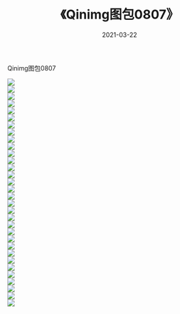 ﻿---
layout: post
title:  《Qinimg图包0807》
date:   2021-03-22
img: http://imgx.orgx.ga/Qinimg图包/Qinimg图包0807/000.jpg
categories: [美女, 清纯, 唯美]
---

Qinimg图包0807

 ![](http://imgx.orgx.ga/Qinimg图包/Qinimg图包0807/001.jpg) <br>![](http://imgx.orgx.ga/Qinimg图包/Qinimg图包0807/002.jpg) <br>![](http://imgx.orgx.ga/Qinimg图包/Qinimg图包0807/003.jpg) <br>![](http://imgx.orgx.ga/Qinimg图包/Qinimg图包0807/004.jpg) <br>![](http://imgx.orgx.ga/Qinimg图包/Qinimg图包0807/005.jpg) <br>![](http://imgx.orgx.ga/Qinimg图包/Qinimg图包0807/006.jpg) <br>![](http://imgx.orgx.ga/Qinimg图包/Qinimg图包0807/007.jpg) <br>![](http://imgx.orgx.ga/Qinimg图包/Qinimg图包0807/008.jpg) <br>![](http://imgx.orgx.ga/Qinimg图包/Qinimg图包0807/009.jpg) <br>![](http://imgx.orgx.ga/Qinimg图包/Qinimg图包0807/010.jpg) <br>![](http://imgx.orgx.ga/Qinimg图包/Qinimg图包0807/011.jpg) <br>![](http://imgx.orgx.ga/Qinimg图包/Qinimg图包0807/012.jpg) <br>![](http://imgx.orgx.ga/Qinimg图包/Qinimg图包0807/013.jpg) <br>![](http://imgx.orgx.ga/Qinimg图包/Qinimg图包0807/014.jpg) <br>![](http://imgx.orgx.ga/Qinimg图包/Qinimg图包0807/015.jpg) <br>![](http://imgx.orgx.ga/Qinimg图包/Qinimg图包0807/016.jpg) <br>![](http://imgx.orgx.ga/Qinimg图包/Qinimg图包0807/017.jpg) <br>![](http://imgx.orgx.ga/Qinimg图包/Qinimg图包0807/018.jpg) <br>![](http://imgx.orgx.ga/Qinimg图包/Qinimg图包0807/019.jpg) <br>![](http://imgx.orgx.ga/Qinimg图包/Qinimg图包0807/020.jpg) <br>![](http://imgx.orgx.ga/Qinimg图包/Qinimg图包0807/021.jpg) <br>![](http://imgx.orgx.ga/Qinimg图包/Qinimg图包0807/022.jpg) <br>![](http://imgx.orgx.ga/Qinimg图包/Qinimg图包0807/023.jpg) <br>![](http://imgx.orgx.ga/Qinimg图包/Qinimg图包0807/024.jpg) <br>![](http://imgx.orgx.ga/Qinimg图包/Qinimg图包0807/025.jpg) <br>![](http://imgx.orgx.ga/Qinimg图包/Qinimg图包0807/026.jpg) <br>![](http://imgx.orgx.ga/Qinimg图包/Qinimg图包0807/027.jpg) <br>![](http://imgx.orgx.ga/Qinimg图包/Qinimg图包0807/028.jpg) <br>![](http://imgx.orgx.ga/Qinimg图包/Qinimg图包0807/029.jpg) <br>![](http://imgx.orgx.ga/Qinimg图包/Qinimg图包0807/030.jpg) <br>![](http://imgx.orgx.ga/Qinimg图包/Qinimg图包0807/031.jpg) <br>![](http://imgx.orgx.ga/Qinimg图包/Qinimg图包0807/032.jpg) <br>